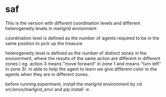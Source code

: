 # saf

This is the version with different coordination levels and different heterogeneity levels in marlgrid envionment

coordination level is defined as the number of agents required to be in the same position to pick up the treasure

heterogeneity level is defined as the number of distinct zones in the envionrment, where the results of the same aciton are different in
different zones ( eg. action 3 means "move forward" in zone 1 and means "turn left" in zone 3). In able to help the agent to learn
we give different color to the agents when they are in different zones.


before running experiment, install the marlgrid environment by
 cd src/envs/marlgrid_env/
 and 
 pip install -e .
 
 
 

